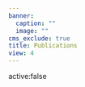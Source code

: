 ```yaml
---
banner:
  caption: ""
  image: ""
cms_exclude: true
title: Publications
view: 4
---
```


active:false